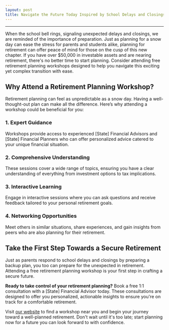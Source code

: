 ```yaml
---
layout: post
title: Navigate the Future Today Inspired by School Delays and Closings
---
```



---

When the school bell rings, signaling unexpected delays and closings, we are reminded of the importance of preparation. Just as planning for a snow day can ease the stress for parents and students alike, planning for retirement can offer peace of mind for those on the cusp of this new chapter. If you have over $50,000 in investable assets and are nearing retirement, there's no better time to start planning. Consider attending free retirement planning workshops designed to help you navigate this exciting yet complex transition with ease.

## Why Attend a Retirement Planning Workshop?

Retirement planning can feel as unpredictable as a snow day. Having a well-thought-out plan can make all the difference. Here’s why attending a workshop could be beneficial for you:

### 1. **Expert Guidance**

Workshops provide access to experienced [State] Financial Advisors and [State] Financial Planners who can offer personalized advice catered to your unique financial situation.

### 2. **Comprehensive Understanding**

These sessions cover a wide range of topics, ensuring you have a clear understanding of everything from investment options to tax implications.

### 3. **Interactive Learning**

Engage in interactive sessions where you can ask questions and receive feedback tailored to your personal retirement goals.

### 4. **Networking Opportunities**

Meet others in similar situations, share experiences, and gain insights from peers who are also planning for their retirement.

## Take the First Step Towards a Secure Retirement

Just as parents respond to school delays and closings by preparing a backup plan, you too can prepare for the unexpected in retirement. Attending a free retirement planning workshop is your first step in crafting a secure future. 

**Ready to take control of your retirement planning?** Book a free 1:1 consultation with a [State] Financial Advisor today. These consultations are designed to offer you personalized, actionable insights to ensure you're on track for a comfortable retirement.

Visit [our website](https://workshopsforretirement.com) to find a workshop near you and begin your journey toward a well-planned retirement. Don't wait until it's too late; start planning now for a future you can look forward to with confidence.